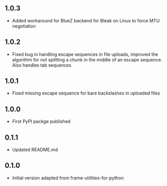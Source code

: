 ## 1.0.3

* Added workaround for BlueZ backend for Bleak on Linux to force MTU negotiation

## 1.0.2

* Fixed bug in handling escape sequences in file uploads, improved the algorithm for not splitting a chunk in the middle of an escape sequence. Also handles tab sequences

## 1.0.1

* Fixed missing escape sequence for bare backslashes in uploaded files

## 1.0.0

* First PyPI packge published

## 0.1.1

* Updated README.md

## 0.1.0

* Initial version adapted from frame-utilities-for-python
